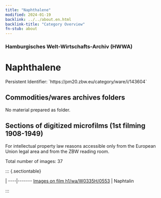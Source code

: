 ```yaml
---
title: "Naphthalene"
modified: 2024-01-19
backlink: ../../about.en.html
backlink-title: "Category Overview"
fn-stub: about
---
```


### Hamburgisches Welt-Wirtschafts-Archiv (HWWA)

# Naphthalene

<div class="hint">Persistent Identifier: `https://pm20.zbw.eu/category/ware/i/143604`</div>







## Commodities/wares archives folders





No material prepared as folder.



<a id="filmsections" />

## Sections of digitized microfilms (1st filming 1908-1949)

<p>For intellectual property law reasons accessible only from the European Union legal area and from the ZBW reading room.</p>



<p>Total number of images: 37</p>




::: {.sectiontable}

 | 
----|-------
<a class="btn" href="https://pm20.zbw.eu/film/h1/wa/W0335H/0553" rel="nofollow">Images on film h1/wa/W0335H/0553</a> | Naphtalin


:::
















